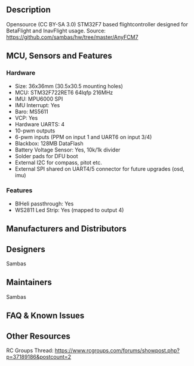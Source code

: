 ## Description

Opensource (CC BY-SA 3.0) STM32F7 based flightcontroller designed for BetaFlight and InavFlight usage.
Source: https://github.com/sambas/hw/tree/master/AnyFCM7

## MCU, Sensors and Features

### Hardware
  - Size: 36x36mm (30.5x30.5 mounting holes)
  - MCU: STM32F722RET6 64lqfp 216MHz
  - IMU: MPU6000 SPI
  - IMU Interrupt: Yes
  - Baro: MS5611
  - VCP: Yes
  - Hardware UARTS: 4
  - 10-pwm outputs
  - 6-pwm inputs (PPM on input 1 and UART6 on input 3/4)
  - Blackbox: 128MB DataFlash
  - Battery Voltage Sensor: Yes, 10k/1k divider
  - Solder pads for DFU boot
  - External I2C for compass, pitot etc.
  - External SPI shared on UART4/5 connector for future upgrades (osd, imu)

### Features
  - BlHeli passthrough: Yes
  - WS2811 Led Strip: Yes (mapped to output 4)

## Manufacturers and Distributors

## Designers
Sambas

## Maintainers
Sambas

## FAQ & Known Issues

## Other Resources

RC Groups Thread: https://www.rcgroups.com/forums/showpost.php?p=37189186&postcount=2

